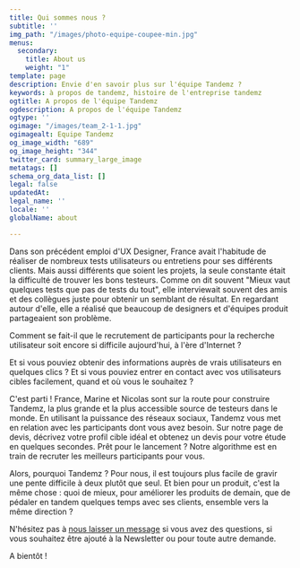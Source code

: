 ```yaml
---
title: Qui sommes nous ?
subtitle: ''
img_path: "/images/photo-equipe-coupee-min.jpg"
menus:
  secondary:
    title: About us
    weight: "1"
template: page
description: Envie d'en savoir plus sur l'équipe Tandemz ?
keywords: à propos de tandemz, histoire de l'entreprise tandemz
ogtitle: A propos de l'équipe Tandemz
ogdescription: A propos de l'équipe Tandemz
ogtype: ''
ogimage: "/images/team_2-1-1.jpg"
ogimagealt: Equipe Tandemz
og_image_width: "689"
og_image_height: "344"
twitter_card: summary_large_image
metatags: []
schema_org_data_list: []
legal: false
updatedAt: 
legal_name: ''
locale: ''
globalName: about

---
```

Dans son précédent emploi d'UX Designer, France avait l'habitude de réaliser de nombreux tests utilisateurs ou entretiens pour ses différents clients. Mais aussi différents que soient les projets, la seule constante était la difficulté de trouver les bons testeurs. Comme on dit souvent "Mieux vaut quelques tests que pas de tests du tout", elle interviewait souvent des amis et des collègues juste pour obtenir un semblant de résultat. En regardant autour d'elle, elle a réalisé que beaucoup de designers et d'équipes produit partageaient son problème.

Comment se fait-il que le recrutement de participants pour la recherche utilisateur soit encore si difficile aujourd'hui, à l'ère d'Internet ?

Et si vous pouviez obtenir des informations auprès de vrais utilisateurs en quelques clics ? Et si vous pouviez entrer en contact avec vos utilisateurs cibles facilement, quand et où vous le souhaitez ?

C'est parti ! France, Marine et Nicolas sont sur la route pour construire Tandemz, la plus grande et la plus accessible source de testeurs dans le monde. En utilisant la puissance des réseaux sociaux, Tandemz vous met en relation avec les participants dont vous avez besoin. Sur notre page de devis, décrivez votre profil cible idéal et obtenez un devis pour votre étude en quelques secondes. Prêt pour le lancement ? Notre algorithme est en train de recruter les meilleurs participants pour vous.

Alors, pourquoi Tandemz ? Pour nous, il est toujours plus facile de gravir une pente difficile à deux plutôt que seul. Et bien pour un produit, c'est la même chose : quoi de mieux, pour améliorer les produits de demain, que de pédaler en tandem quelques temps avec ses clients, ensemble vers la même direction ?

N'hésitez pas à [nous laisser un message](/contact 'Get in touch with Tandemz team') si vous avez des questions, si vous souhaitez être ajouté à la Newsletter ou pour toute autre demande.

A bientôt !